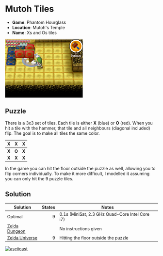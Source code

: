 # Mutoh Tiles

- **Game**: Phantom Hourglass
- **Location**: Mutoh's Temple
- **Name**: Xs and Os tiles

![Mutoh Tiles puzzle screenshot](screenshot.png)

## Puzzle

There is a 3x3 set of tiles. Each tile is either **X** (blue) or **O** (red). When you hit a tile with the hammer, that tile and all neighbours (diagonal included) flip. The goal is to make all tiles the same color.

| __X__ | __X__ | __X__ |
| :---: | :---: | :---: |
| __X__ | __O__ | __X__ |
| __X__ | __X__ | __X__ |

In the game you can hit the floor outside the puzzle as well, allowing you to flip corners individually. To make it more difficult, I modelled it assuming you can only hit the 9 puzzle tiles.

## Solution

| Solution             | States | Notes                                           |
| -------------------- | -----: | ----------------------------------------------- |
| Optimal              |      9 | 0.1s (MiniSat, 2.3 GHz Quad-Core Intel Core i7) |
| [Zelda Dungeon][zd]  |        | No instructions given                           |
| [Zelda Universe][zu] |      9 | Hitting the floor outside the puzzle            |

[![asciicast](https://asciinema.org/a/324036.svg)](https://asciinema.org/a/324036?size=big)

[zd]: https://www.zeldadungeon.net/phantom-hourglass-walkthrough/mutohs-temple/#c12_3
[zu]: https://www.youtube.com/watch?v=0UmE8kV4tPQ&t=460
